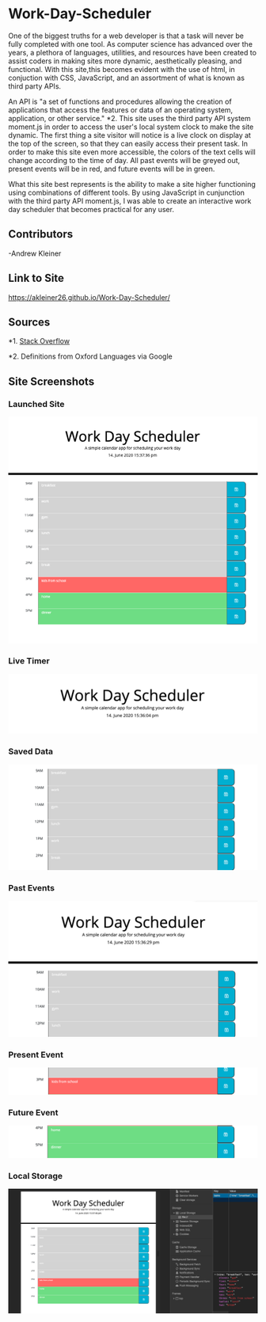 # Work-Day-Scheduler
One of the biggest truths for a web developer is that a task will never be fully completed with one tool. As computer science has advanced over the years, a plethora of languages, utilities, and resources have been created to assist coders in making sites more dynamic, aesthetically pleasing, and functional. With this site,this becomes evident with the use of html, in conjuction with CSS, JavaScript, and an assortment of what is known as third party APIs.

An API is "a set of functions and procedures allowing the creation of applications that access the features or data of an operating system, application, or other service." *2. This site uses the third party API system moment.js in order to access the user's local system clock to make the site dynamic. The first thing a site visitor will notice is a live clock on display at the top of the screen, so that they can easily access their present task. In order to make this site even more accessible, the colors of the text cells will change according to the time of day. All past events will be greyed out, present events will be in red, and future events will be in green.

What this site best represents is the ability to make a site higher functioning using combinations of different tools. By using JavaScript in cunjunction with the third party API moment.js, I was able to create an interactive work day scheduler that becomes practical for any user.

## Contributors
-Andrew Kleiner

## Link to Site
https://akleiner26.github.io/Work-Day-Scheduler/

## Sources
*1. [Stack Overflow](https://stackoverflow.com/questions/27782344/how-to-make-the-time-in-moment-js-live)

*2. Definitions from Oxford Languages via Google

## Site Screenshots
### Launched Site
<img src = "/assets/screenshots/launchedsite.png" alt="Launched Site Screenshot">

### Live Timer
<img src = "/assets/screenshots/liveTimer.png" alt="Live Timer Screenshot">

### Saved Data
<img src = "/assets/screenshots/savedData.png" alt="Saved Data Screenshot">

### Past Events
<img src = "/assets/screenshots/past.png" alt="Past Events Screenshot">

### Present Event
<img src = "/assets/screenshots/present.png" alt = "Present Event Screenshot">

### Future Event
<img src = "/assets/screenshots/future.png" alt = "Future Event Screenshot">

### Local Storage
<img src = "/assets/screenshots/savedData2.png" alt = "Local Storage Screenshot">
